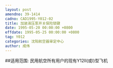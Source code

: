 ```yaml
---
layout: post
amendno: 39-1414
cadno: CAD1995-Y012-02
title: 加装液压泵开关保险锁键
date: 1995-05-20 00:00:00 +0800
effdate: 1995-05-25 00:00:00 +0800
tag: Y012
categories: 沈阳航空器审定中心
author: 成伟
---
```


##适用范围:
民用航空所有用户的现有Y12Ⅱ(或Ⅰ)型飞机


